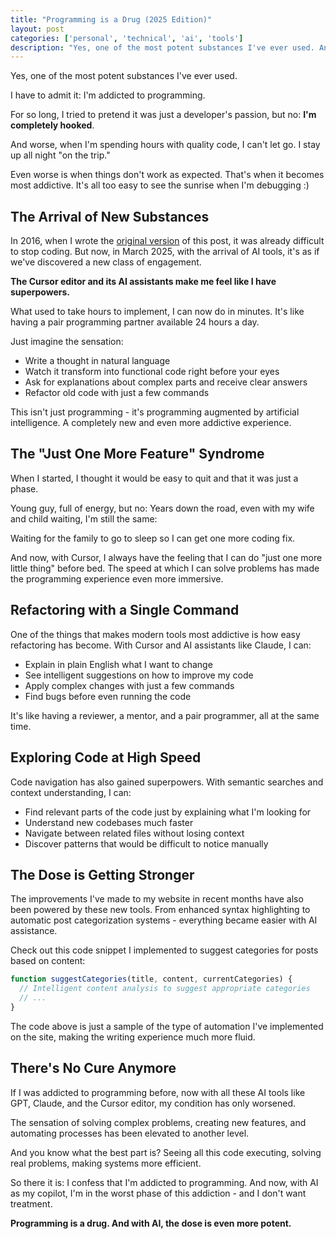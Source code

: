 ```yaml
---
title: "Programming is a Drug (2025 Edition)"
layout: post
categories: ['personal', 'technical', 'ai', 'tools']
description: "Yes, one of the most potent substances I've ever used. And now with AI tools, the dose is even more powerful."
---
```

Yes, one of the most potent substances I've ever used.

I have to admit it: I'm addicted to programming.

For so long, I tried to pretend it was just a developer's passion, but no: **I'm completely hooked**.

And worse, when I'm spending hours with quality code, I can't let go. I stay up all night "on the trip."

Even worse is when things don't work as expected. That's when it becomes most addictive. It's all too easy to see the sunrise when I'm debugging :)

## The Arrival of New Substances

In 2016, when I wrote the [original version](/programar-e-uma-droga) of this post, it was already difficult to stop coding. But now, in March 2025, with the arrival of AI tools, it's as if we've discovered a new class of engagement.

**The Cursor editor and its AI assistants make me feel like I have superpowers.**

What used to take hours to implement, I can now do in minutes. It's like having a pair programming partner available 24 hours a day.

Just imagine the sensation:
- Write a thought in natural language
- Watch it transform into functional code right before your eyes
- Ask for explanations about complex parts and receive clear answers
- Refactor old code with just a few commands

This isn't just programming - it's programming augmented by artificial intelligence. A completely new and even more addictive experience.

## The "Just One More Feature" Syndrome

When I started, I thought it would be easy to quit and that it was just a phase.

Young guy, full of energy, but no: Years down the road, even with my wife and child waiting, I'm still the same:

Waiting for the family to go to sleep so I can get one more coding fix.

And now, with Cursor, I always have the feeling that I can do "just one more little thing" before bed. The speed at which I can solve problems has made the programming experience even more immersive.

## Refactoring with a Single Command

One of the things that makes modern tools most addictive is how easy refactoring has become. With Cursor and AI assistants like Claude, I can:

- Explain in plain English what I want to change
- See intelligent suggestions on how to improve my code
- Apply complex changes with just a few commands
- Find bugs before even running the code

It's like having a reviewer, a mentor, and a pair programmer, all at the same time.

## Exploring Code at High Speed

Code navigation has also gained superpowers. With semantic searches and context understanding, I can:

- Find relevant parts of the code just by explaining what I'm looking for
- Understand new codebases much faster
- Navigate between related files without losing context
- Discover patterns that would be difficult to notice manually

## The Dose is Getting Stronger

The improvements I've made to my website in recent months have also been powered by these new tools. From enhanced syntax highlighting to automatic post categorization systems - everything became easier with AI assistance.

Check out this code snippet I implemented to suggest categories for posts based on content:

```javascript
function suggestCategories(title, content, currentCategories) {
  // Intelligent content analysis to suggest appropriate categories
  // ...
}
```

The code above is just a sample of the type of automation I've implemented on the site, making the writing experience much more fluid.

## There's No Cure Anymore

If I was addicted to programming before, now with all these AI tools like GPT, Claude, and the Cursor editor, my condition has only worsened.

The sensation of solving complex problems, creating new features, and automating processes has been elevated to another level.

And you know what the best part is? Seeing all this code executing, solving real problems, making systems more efficient.

So there it is: I confess that I'm addicted to programming. And now, with AI as my copilot, I'm in the worst phase of this addiction - and I don't want treatment.

**Programming is a drug. And with AI, the dose is even more potent.**
